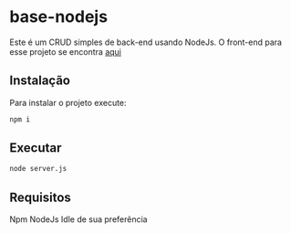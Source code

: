 # base-nodejs
Este é um CRUD simples de back-end usando NodeJs.
O front-end para esse projeto se encontra [aqui](https://github.com/FernandoOLI/base-react-front)

## Instalação
Para instalar o projeto execute:

```bash
npm i
```

## Executar

```bash
node server.js
```

## Requisitos
Npm
NodeJs
Idle de sua preferência